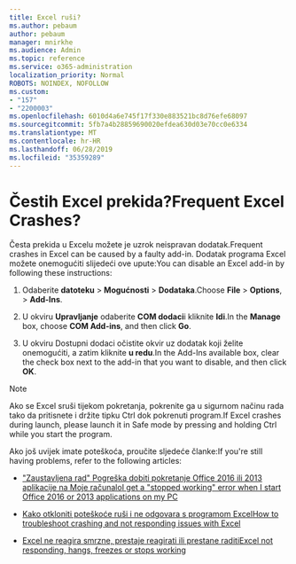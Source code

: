 ```yaml
---
title: Excel ruši?
ms.author: pebaum
author: pebaum
manager: mnirkhe
ms.audience: Admin
ms.topic: reference
ms.service: o365-administration
localization_priority: Normal
ROBOTS: NOINDEX, NOFOLLOW
ms.custom:
- "157"
- "2200003"
ms.openlocfilehash: 6010d4a6e745f17f330e883521bc8d76efe68097
ms.sourcegitcommit: 5fb7a4b28859690020efdea630d03e70cc0e6334
ms.translationtype: MT
ms.contentlocale: hr-HR
ms.lasthandoff: 06/28/2019
ms.locfileid: "35359289"
---
```

# <a name="frequent-excel-crashes"></a><span data-ttu-id="b9d45-102">Čestih Excel prekida?</span><span class="sxs-lookup"><span data-stu-id="b9d45-102">Frequent Excel Crashes?</span></span>

<span data-ttu-id="b9d45-103">Česta prekida u Excelu možete je uzrok neispravan dodatak.</span><span class="sxs-lookup"><span data-stu-id="b9d45-103">Frequent crashes in Excel can be caused by a faulty add-in.</span></span> <span data-ttu-id="b9d45-104">Dodatak programa Excel možete onemogućiti slijedeći ove upute:</span><span class="sxs-lookup"><span data-stu-id="b9d45-104">You can disable an Excel add-in by following these instructions:</span></span>
  
1. <span data-ttu-id="b9d45-105">Odaberite **datoteku** \> **Mogućnosti** \> **Dodataka**.</span><span class="sxs-lookup"><span data-stu-id="b9d45-105">Choose **File** \> **Options**, \> **Add-Ins**.</span></span>

2. <span data-ttu-id="b9d45-106">U okviru **Upravljanje** odaberite **COM dodaci**i kliknite **Idi**.</span><span class="sxs-lookup"><span data-stu-id="b9d45-106">In the **Manage** box, choose **COM Add-ins**, and then click **Go**.</span></span>

3. <span data-ttu-id="b9d45-107">U okviru Dostupni dodaci očistite okvir uz dodatak koji želite onemogućiti, a zatim kliknite **u redu**.</span><span class="sxs-lookup"><span data-stu-id="b9d45-107">In the Add-Ins available box, clear the check box next to the add-in that you want to disable, and then click **OK**.</span></span>

> [!NOTE]
> <span data-ttu-id="b9d45-108">Ako se Excel sruši tijekom pokretanja, pokrenite ga u sigurnom načinu rada tako da pritisnete i držite tipku Ctrl dok pokrenuti program.</span><span class="sxs-lookup"><span data-stu-id="b9d45-108">If Excel crashes during launch, please launch it in Safe mode by pressing and holding Ctrl while you start the program.</span></span>
  
<span data-ttu-id="b9d45-109">Ako još uvijek imate poteškoća, proučite sljedeće članke:</span><span class="sxs-lookup"><span data-stu-id="b9d45-109">If you're still having problems, refer to the following articles:</span></span>
  
- [<span data-ttu-id="b9d45-110">"Zaustavljena rad" Pogreška dobiti pokretanje Office 2016 ili 2013 aplikacije na Moje računalo</span><span class="sxs-lookup"><span data-stu-id="b9d45-110">I get a "stopped working" error when I start Office 2016 or 2013 applications on my PC</span></span>](https://support.office.com/article/52bd7985-4e99-4a35-84c8-2d9b8301a2fa.aspx)

- [<span data-ttu-id="b9d45-111">Kako otkloniti poteškoće ruši i ne odgovara s programom Excel</span><span class="sxs-lookup"><span data-stu-id="b9d45-111">How to troubleshoot crashing and not responding issues with Excel</span></span>](https://support.microsoft.com/help/2758592/how-to-troubleshoot-crashing-and-not-responding-issues-with-excel)

- [<span data-ttu-id="b9d45-112">Excel ne reagira smrzne, prestaje reagirati ili prestane raditi</span><span class="sxs-lookup"><span data-stu-id="b9d45-112">Excel not responding, hangs, freezes or stops working</span></span>](https://support.office.com/article/37e7d3c9-9e84-40bf-a805-4ca6853a1ff4.aspx)
